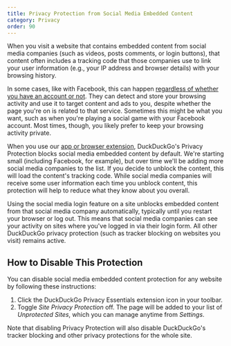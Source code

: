```yaml
---
title: Privacy Protection from Social Media Embedded Content
category: Privacy
order: 90
---
```


When you visit a website that contains embedded content from social media companies (such as videos, posts comments, or login buttons), that content often includes a tracking code that those companies use to link your user information (e.g., your IP address and browser details) with your browsing history.

In some cases, like with Facebook, this can happen [regardless of whether you have an account or not](https://www.makeuseof.com/tag/facebook-shadow-profiles/). They can detect and store your browsing activity and use it to target content and ads to you, despite whether the page you're on is related to that service. Sometimes this might be what you want, such as when you're playing a social game with your Facebook account. Most times, though, you likely prefer to keep your browsing activity private.

When you use our [app or browser extension](https://duckduckgo.com/app), DuckDuckGo's Privacy Protection blocks social media embedded content by default. We're starting small (including Facebook, for example), but over time we'll be adding more social media companies to the list. If you decide to unblock the content, this will load the content's tracking code. While social media companies will receive some user information each time you unblock content, this protection will help to reduce what they know about you overall.

Using the social media login feature on a site unblocks embedded content from that social media company automatically, typically until you restart your browser or log out. This means that social media companies can see your activity on sites where you've logged in via their login form. All other DuckDuckGo privacy protection (such as tracker blocking on websites you visit) remains active.

## How to Disable This Protection

You can disable social media embedded content protection for any website by following these instructions:

1. Click the DuckDuckGo Privacy Essentials extension icon in your toolbar.
2. Toggle *Site Privacy Protection* off. The page will be added to your list of *Unprotected Sites*, which you can manage anytime from *Settings*.

Note that disabling Privacy Protection will also disable DuckDuckGo's tracker blocking and other privacy protections for the whole site.
